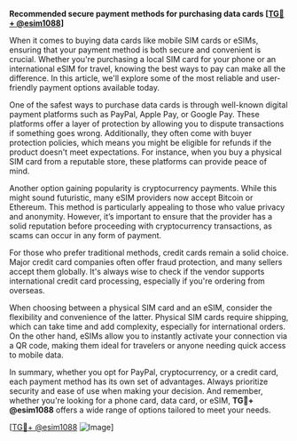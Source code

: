 **Recommended secure payment methods for purchasing data cards [[TG💪+ @esim1088](https://t.me/s/esim1088)]**

When it comes to buying data cards like mobile SIM cards or eSIMs, ensuring that your payment method is both secure and convenient is crucial. Whether you're purchasing a local SIM card for your phone or an international eSIM for travel, knowing the best ways to pay can make all the difference. In this article, we'll explore some of the most reliable and user-friendly payment options available today.

One of the safest ways to purchase data cards is through well-known digital payment platforms such as PayPal, Apple Pay, or Google Pay. These platforms offer a layer of protection by allowing you to dispute transactions if something goes wrong. Additionally, they often come with buyer protection policies, which means you might be eligible for refunds if the product doesn't meet expectations. For instance, when you buy a physical SIM card from a reputable store, these platforms can provide peace of mind.

Another option gaining popularity is cryptocurrency payments. While this might sound futuristic, many eSIM providers now accept Bitcoin or Ethereum. This method is particularly appealing to those who value privacy and anonymity. However, it’s important to ensure that the provider has a solid reputation before proceeding with cryptocurrency transactions, as scams can occur in any form of payment.

For those who prefer traditional methods, credit cards remain a solid choice. Major credit card companies often offer fraud protection, and many sellers accept them globally. It's always wise to check if the vendor supports international credit card processing, especially if you're ordering from overseas.

When choosing between a physical SIM card and an eSIM, consider the flexibility and convenience of the latter. Physical SIM cards require shipping, which can take time and add complexity, especially for international orders. On the other hand, eSIMs allow you to instantly activate your connection via a QR code, making them ideal for travelers or anyone needing quick access to mobile data.

In summary, whether you opt for PayPal, cryptocurrency, or a credit card, each payment method has its own set of advantages. Always prioritize security and ease of use when making your decision. And remember, whether you're looking for a phone card, data card, or eSIM, **TG💪+ @esim1088** offers a wide range of options tailored to meet your needs.

[[TG💪+ @esim1088](https://t.me/s/esim1088) ![Image](https://i.postimg.cc/Y0z9fWf4/image.png)]